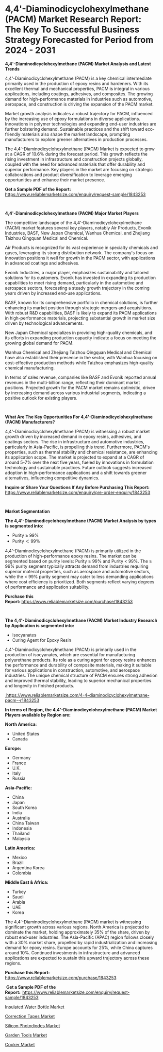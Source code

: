 <p><h1>4,4'-Diaminodicyclohexylmethane (PACM) Market Research Report: The Key To Successful Business Strategy Forecasted for Period from 2024 - 2031</h1></p><p><strong>4,4'-Diaminodicyclohexylmethane (PACM) Market Analysis and Latest Trends</strong></p>
<p><p>4,4'-Diaminodicyclohexylmethane (PACM) is a key chemical intermediate primarily used in the production of epoxy resins and hardeners. With its excellent thermal and mechanical properties, PACM is integral in various applications, including coatings, adhesives, and composites. The growing demand for high-performance materials in industries such as automotive, aerospace, and construction is driving the expansion of the PACM market.</p><p>Market growth analysis indicates a robust trajectory for PACM, influenced by the increasing use of epoxy formulations in diverse applications. Innovations in polymer technologies and expanding end-user industries are further bolstering demand. Sustainable practices and the shift toward eco-friendly materials also shape the market landscape, prompting manufacturers to explore greener alternatives in production processes.</p><p>The 4,4'-Diaminodicyclohexylmethane (PACM) Market is expected to grow at a CAGR of 10.6% during the forecast period. This growth reflects the rising investment in infrastructure and construction projects globally, coupled with the need for advanced materials that offer durability and superior performance. Key players in the market are focusing on strategic collaborations and product diversification to leverage emerging opportunities and enhance their market presence.</p></p>
<p><strong>Get a Sample PDF of the Report:&nbsp;</strong> <a href="https://www.reliablemarketsize.com/enquiry/request-sample/1843253?utm_campaign=1721&utm_medium=2&utm_source=Github&utm_content=ia&utm_term=17102024&utm_id=44-diaminodicyclohexylmethane-pacm">https://www.reliablemarketsize.com/enquiry/request-sample/1843253</a></p>
<p>&nbsp;</p>
<p><strong>4,4'-Diaminodicyclohexylmethane (PACM) Major Market Players</strong></p>
<p><p>The competitive landscape of the 4,4'-Diaminodicyclohexylmethane (PACM) market features several key players, notably Air Products, Evonik Industries, BASF, New Japan Chemical, Wanhua Chemical, and Zhejiang Taizhou Qingquan Medical and Chemical. </p><p>Air Products is recognized for its vast experience in specialty chemicals and gases, leveraging its strong distribution network. The company's focus on innovation positions it well for growth in the PACM sector, with applications in advanced coatings and adhesives.  </p><p>Evonik Industries, a major player, emphasizes sustainability and tailored solutions for its customers. Evonik has invested in expanding its production capabilities to meet rising demand, particularly in the automotive and aerospace sectors, forecasting a steady growth trajectory in the coming years driven by increased end-use applications.</p><p>BASF, known for its comprehensive portfolio in chemical solutions, is further enhancing its market position through strategic mergers and acquisitions. With robust R&D capabilities, BASF is likely to expand its PACM applications in high-performance materials, projecting substantial growth in market size driven by technological advancements.</p><p>New Japan Chemical specializes in providing high-quality chemicals, and its efforts in expanding production capacity indicate a focus on meeting the growing global demand for PACM. </p><p>Wanhua Chemical and Zhejiang Taizhou Qingquan Medical and Chemical have also established their presence in the sector, with Wanhua focusing on cost-effective production methods while Taizhou emphasizes high-quality chemical manufacturing.</p><p>In terms of sales revenue, companies like BASF and Evonik reported annual revenues in the multi-billion range, reflecting their dominant market positions. Projected growth for the PACM market remains optimistic, driven by increasing demand across various industrial segments, indicating a positive outlook for existing players.</p></p>
<p>&nbsp;</p>
<p><strong>What Are The Key Opportunities For 4,4'-Diaminodicyclohexylmethane (PACM) Manufacturers?</strong></p>
<p><p>4,4'-Diaminodicyclohexylmethane (PACM) is witnessing a robust market growth driven by increased demand in epoxy resins, adhesives, and coatings sectors. The rise in infrastructure and automotive industries, particularly in Asia-Pacific, is propelling this trend. Furthermore, PACM's properties, such as thermal stability and chemical resistance, are enhancing its application scope. The market is projected to expand at a CAGR of around 5-7% over the next five years, fueled by innovations in formulation technology and sustainable practices. Future outlook suggests increased adoption in high-performance applications and a shift towards greener alternatives, influencing competitive dynamics.</p></p>
<p><strong>Inquire or Share Your Questions If Any Before Purchasing This Report:</strong> <a href="https://www.reliablemarketsize.com/enquiry/pre-order-enquiry/1843253?utm_campaign=1721&utm_medium=2&utm_source=Github&utm_content=ia&utm_term=17102024&utm_id=44-diaminodicyclohexylmethane-pacm">https://www.reliablemarketsize.com/enquiry/pre-order-enquiry/1843253</a></p>
<p>&nbsp;</p>
<p><strong>Market Segmentation</strong></p>
<p><strong>The 4,4'-Diaminodicyclohexylmethane (PACM) Market Analysis by types is segmented into:</strong></p>
<p><ul><li>Purity ≥ 99%</li><li>Purity ＜ 99%</li></ul></p>
<p><p>4,4'-Diaminodicyclohexylmethane (PACM) is primarily utilized in the production of high-performance epoxy resins. The market can be segmented based on purity levels: Purity ≥ 99% and Purity < 99%. The ≥ 99% purity segment typically attracts demand from industries requiring superior material properties, such as aerospace and automotive sectors, while the < 99% purity segment may cater to less demanding applications where cost efficiency is prioritized. Both segments reflect varying degrees of performance and application suitability.</p></p>
<p><strong>Purchase this Report:&nbsp;</strong><a href="https://www.reliablemarketsize.com/purchase/1843253?utm_campaign=1721&utm_medium=2&utm_source=Github&utm_content=ia&utm_term=17102024&utm_id=44-diaminodicyclohexylmethane-pacm">https://www.reliablemarketsize.com/purchase/1843253</a></p>
<p>&nbsp;</p>
<p><strong>The 4,4'-Diaminodicyclohexylmethane (PACM) Market Industry Research by Application is segmented into:</strong></p>
<p><ul><li>Isocyanates</li><li>Curing Agent for Epoxy Resin</li></ul></p>
<p><p>4,4'-Diaminodicyclohexylmethane (PACM) is primarily used in the production of isocyanates, which are essential for manufacturing polyurethane products. Its role as a curing agent for epoxy resins enhances the performance and durability of composite materials, making it suitable for various applications in construction, automotive, and aerospace industries. The unique chemical structure of PACM ensures strong adhesion and improved thermal stability, leading to superior mechanical properties and longevity in finished products.</p></p>
<p><a href="https://www.reliablemarketsize.com/4-4-diaminodicyclohexylmethane-pacm--r1843253?utm_campaign=1721&utm_medium=2&utm_source=Github&utm_content=ia&utm_term=17102024&utm_id=44-diaminodicyclohexylmethane-pacm">&nbsp;https://www.reliablemarketsize.com/4-4-diaminodicyclohexylmethane-pacm--r1843253</a></p>
<p><strong>In terms of Region, the 4,4'-Diaminodicyclohexylmethane (PACM) Market Players available by Region are:</strong></p>
<p>
    <p> <strong> North America: </strong>
        <ul>
            <li>United States</li>
            <li>Canada</li>
        </ul>
        </p> 
    <p> <strong> Europe: </strong>
        <ul>
            <li>Germany</li>
            <li>France</li>
            <li>U.K.</li>
            <li>Italy</li>
            <li>Russia</li>
        </ul>
        </p> 
    <p> <strong> Asia-Pacific: </strong>
        <ul>
            <li>China</li>
            <li>Japan</li>
            <li>South Korea</li>
            <li>India</li>
            <li>Australia</li>
            <li>China Taiwan</li>
            <li>Indonesia</li>
            <li>Thailand</li>
            <li>Malaysia</li>
        </ul>
        </p> 
    <p> <strong> Latin America: </strong>
        <ul>
            <li>Mexico</li>
            <li>Brazil</li>
            <li>Argentina Korea</li>
            <li>Colombia</li>
        </ul>
        </p> 
    <p> <strong> Middle East & Africa: </strong>
        <ul>
            <li>Turkey</li>
            <li>Saudi</li>
            <li>Arabia</li>
            <li>UAE</li>
            <li>Korea</li>
        </ul>
    </p>
    </p>
<p><p>The 4,4'-Diaminodicyclohexylmethane (PACM) market is witnessing significant growth across various regions. North America is projected to dominate the market, holding approximately 35% of the share, driven by robust end-user industries. The Asia-Pacific (APAC) region follows closely with a 30% market share, propelled by rapid industrialization and increasing demand for epoxy resins. Europe accounts for 25%, while China captures around 10%. Continued investments in infrastructure and advanced applications are expected to sustain this upward trajectory across these regions.</p></p>
<p><strong>Purchase this Report: </strong><a href="https://www.reliablemarketsize.com/purchase/1843253?utm_campaign=1721&utm_medium=2&utm_source=Github&utm_content=ia&utm_term=17102024&utm_id=44-diaminodicyclohexylmethane-pacm">https://www.reliablemarketsize.com/purchase/1843253</a></p>
<p>&nbsp;<strong>Get a Sample PDF of the Report:&nbsp;&nbsp;</strong><a href="https://www.reliablemarketsize.com/enquiry/request-sample/1843253?utm_campaign=1721&utm_medium=2&utm_source=Github&utm_content=ia&utm_term=17102024&utm_id=44-diaminodicyclohexylmethane-pacm">https://www.reliablemarketsize.com/enquiry/request-sample/1843253</a></p>
<p><strong></strong></p>
<p><p><a href="https://www.linkedin.com/pulse/competitive-intelligence-insulated-water-bottle-market-dus0e?utm_campaign=1721&utm_medium=2&utm_source=Github&utm_content=ia&utm_term=17102024&utm_id=44-diaminodicyclohexylmethane-pacm">Insulated Water Bottle Market</a></p><p><a href="https://www.linkedin.com/pulse/disruption-innovation-correction-tapes-industry-market-iuzbe?utm_campaign=1721&utm_medium=2&utm_source=Github&utm_content=ia&utm_term=17102024&utm_id=44-diaminodicyclohexylmethane-pacm">Correction Tapes Market</a></p><p><a href="https://www.linkedin.com/pulse/silicon-photodiodes-market-outlook-forecast-from-2024-2031-7jw1c?utm_campaign=1721&utm_medium=2&utm_source=Github&utm_content=ia&utm_term=17102024&utm_id=44-diaminodicyclohexylmethane-pacm">Silicon Photodiodes Market</a></p><p><a href="https://www.linkedin.com/pulse/garden-tools-market-navigating-challenges-unlocking-potential-gzl4e?utm_campaign=1721&utm_medium=2&utm_source=Github&utm_content=ia&utm_term=17102024&utm_id=44-diaminodicyclohexylmethane-pacm">Garden Tools Market</a></p><p><a href="https://www.linkedin.com/pulse/cooker-market-global-regional-analysis-2024-2031-majority-insight-aokpe?utm_campaign=1721&utm_medium=2&utm_source=Github&utm_content=ia&utm_term=17102024&utm_id=44-diaminodicyclohexylmethane-pacm">Cooker Market</a></p></p>